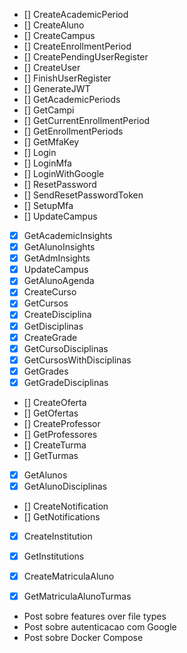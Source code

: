 - [] CreateAcademicPeriod
- [] CreateAluno
- [] CreateCampus
- [] CreateEnrollmentPeriod
- [] CreatePendingUserRegister
- [] CreateUser
- [] FinishUserRegister
- [] GenerateJWT
- [] GetAcademicPeriods
- [] GetCampi
- [] GetCurrentEnrollmentPeriod
- [] GetEnrollmentPeriods
- [] GetMfaKey
- [] Login
- [] LoginMfa
- [] LoginWithGoogle
- [] ResetPassword
- [] SendResetPasswordToken
- [] SetupMfa
- [] UpdateCampus
- [X] GetAcademicInsights
- [X] GetAlunoInsights
- [X] GetAdmInsights
- [X] UpdateCampus
- [X] GetAlunoAgenda
- [X] CreateCurso
- [X] GetCursos
- [X] CreateDisciplina
- [X] GetDisciplinas
- [X] CreateGrade
- [X] GetCursoDisciplinas
- [X] GetCursosWithDisciplinas
- [X] GetGrades
- [X] GetGradeDisciplinas
- [] CreateOferta
- [] GetOfertas
- [] CreateProfessor
- [] GetProfessores
- [] CreateTurma
- [] GetTurmas
- [X] GetAlunos
- [X] GetAlunoDisciplinas
- [] CreateNotification
- [] GetNotifications
- [X] CreateInstitution
- [X] GetInstitutions
- [X] CreateMatriculaAluno
- [X] GetMatriculaAlunoTurmas


- Post sobre features over file types
- Post sobre autenticacao com Google
- Post sobre Docker Compose

